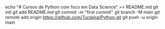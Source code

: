 echo "# Cursos de Python com foco em Data Science" >> README.md
git init
git add README.md
git commit -m "first commit"
git branch -M main
git remote add origin https://github.com/Turzeira/Python.git
git push -u origin main
